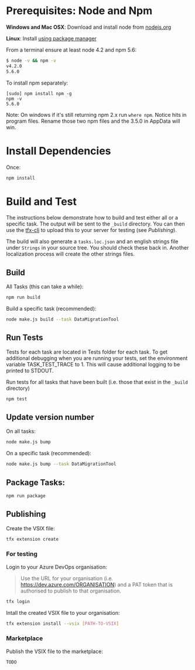 # Prerequisites: Node and Npm

**Windows and Mac OSX**: Download and install node from [nodejs.org](http://nodejs.org/)

**Linux**: Install [using package manager](https://github.com/joyent/node/wiki/Installing-Node.js-via-package-manager)

From a terminal ensure at least node 4.2 and npm 5.6:
```bash
$ node -v && npm -v
v4.2.0
5.6.0
```

To install npm separately:
```
[sudo] npm install npm -g
npm -v
5.6.0
```

Note: On windows if it's still returning npm 2.x run `where npm`. Notice hits in program files. Rename those two npm files and the 3.5.0 in AppData will win.

# Install Dependencies

Once:
```bash
npm install
```

# Build and Test

The instructions below demonstrate how to build and test either all or a specific task. The output will be sent to
the `_build` directory. You can then use the [tfx-cli](https://www.npmjs.com/package/tfx-cli) to upload this to your server for testing (see *Publishing*).

The build will also generate a `tasks.loc.json` and an english strings file under `Strings` in your source tree. You should check these back in. Another localization process will create the other strings files.

## Build

All Tasks (this can take a while):
``` bash
npm run build
```

Build a specific task (recommended):
```bash
node make.js build --task DataMigrationTool
```

## Run Tests

Tests for each task are located in Tests folder for each task. To get additional debugging when you are running your tests, set the environment variable TASK_TEST_TRACE to 1. This will cause additional logging to be printed to STDOUT.

Run tests for all tasks that have been built (i.e. those that exist in the `_build` directory)
```bash
npm test
```

## Update version number

On all tasks:
``` bash
node make.js bump
```

On a specific task (recommended):

``` bash
node make.js bump --task DataMigrationTool
```

## Package Tasks:

``` bash
npm run package
```

## Publishing

Create the VSIX file:
``` bash
tfx extension create
```

### For testing

Login to your Azure DevOps organisation:
> Use the URL for your organisation (i.e. https://dev.azure.com/ORGANISATION) and a PAT token that is authorised to publish to that organisation.
``` bash
tfx login
```

Intall the created VSIX file to your organisation:
``` bash
tfx extension install --vsix [PATH-TO-VSIX]
```

### Marketplace

Publish the VSIX file to the marketplace:
``` bash
TODO
```